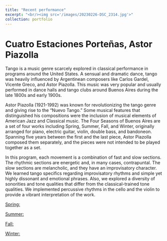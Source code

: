```yaml
---
title: "Recent performance"
excerpt: "<br/><img src='/images/20230226-DSC_2314.jpg'>"
collection: portfolio
---
```


Cuatro Estaciones Porteñas, Astor Piazolla
======
Tango is a music genre scarcely explored in classical performance in programs around the United States. A sensual and dramatic dance, tango was heavily influenced by Argentinean composers like Carlos Gardel, Vicente Greco, and Astor Piazolla. This music was very popular and usually performed in dance halls and tango clubs around Buenos Aires during the late 1800s and early 1900s.   

Astor Piazolla (1921-1992) was known for revolutionizing the tango genre and giving rise to the “Nuevo Tango.” Some musical features that distinguished his compositions were the inclusion of musical elements of American Jazz and Classical music.  The Four Seasons of Buenos Aires are a set of four works including Spring, Summer, Fall, and Winter, originally arranged for piano, electric guitar, violin, double bass, and bandoneon. Spanning five years between the first and the last piece, Astor Piazolla composed them separately, and the pieces were not intended to be played together as a set.  

In this program, each movement is a combination of fast and slow sections. The rhythmic sections are energetic and, in many cases, contrapuntal. The slow sections are melancholic, and they have an improvisatory character. We learned tango specifics regarding improvisatory rhythms and simple yet highly dissonant and emotional phrases. Also, we explored a diversity of sonorities and tone qualities that differ from the classical-trained tone qualities. We implemented percussive rhythms in the cello and the violin to provide a vibrant interpretation of the work. 

[Spring:](https://youtu.be/9bhZKCwkO5c)

[Summer:](https://youtu.be/dzSUOdi59WE)

[Fall:](https://youtu.be/xMZooRKCNB8 )

[Winter:](https://youtu.be/tsjV7PI3Ihk)





